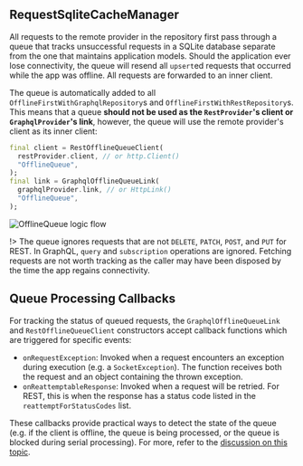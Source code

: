 ## RequestSqliteCacheManager

All requests to the remote provider in the repository first pass through a queue that tracks unsuccessful requests in a SQLite database separate from the one that maintains application models. Should the application ever lose connectivity, the queue will resend all `upsert`ed requests that occurred while the app was offline. All requests are forwarded to an inner client.

The queue is automatically added to all `OfflineFirstWithGraphqlRepository`s and `OfflineFirstWithRestRepository`s. This means that a queue **should not be used as the `RestProvider`'s client or `GraphqlProvider`'s link**, however, the queue will use the remote provider's client as its inner client:

```dart
final client = RestOfflineQueueClient(
  restProvider.client, // or http.Client()
  "OfflineQueue",
);
final link = GraphqlOfflineQueueLink(
  graphqlProvider.link, // or HttpLink()
  "OfflineQueue",
);
```

![OfflineQueue logic flow](https://user-images.githubusercontent.com/865897/72175823-f44a3580-3391-11ea-8961-bbeccd74fe7b.jpg)

!> The queue ignores requests that are not `DELETE`, `PATCH`, `POST`, and `PUT` for REST. In GraphQL, `query` and `subscription` operations are ignored. Fetching requests are not worth tracking as the caller may have been disposed by the time the app regains connectivity.

## Queue Processing Callbacks

For tracking the status of queued requests, the `GraphqlOfflineQueueLink` and `RestOfflineQueueClient` constructors accept callback functions which are triggered for specific events:

- `onRequestException`: Invoked when a request encounters an exception during execution (e.g. a `SocketException`). The function receives both the request and an object containing the thrown exception.
- `onReattemptableResponse`: Invoked when a request will be retried. For REST, this is when the response has a status code listed in the `reattemptForStatusCodes` list.

These callbacks provide practical ways to detect the state of the queue (e.g. if the client is offline, the queue is being processed, or the queue is blocked during serial processing). For more, refer to the [discussion on this topic](https://github.com/GetDutchie/brick/issues/393).
